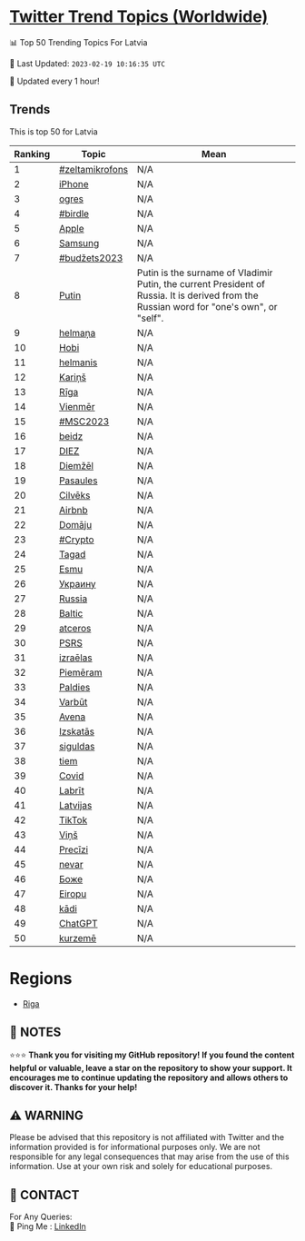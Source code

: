 [Twitter Trend Topics (Worldwide)](https://github.com/ErcinDedeoglu/Twitter-Trend-Topics)
==========


📊 Top 50 Trending Topics For Latvia

📆 Last Updated: `2023-02-19 10:16:35 UTC`

🔧 Updated every 1 hour!


## Trends

This is top 50 for Latvia

| Ranking | Topic | Mean |
| ------- | ------------ | ------------ |
| 1 | [#zeltamikrofons](http://twitter.com/search?q=%23zeltamikrofons) | N/A |
| 2 | [iPhone](http://twitter.com/search?q=iPhone) | N/A |
| 3 | [ogres](http://twitter.com/search?q=ogres) | N/A |
| 4 | [#birdle](http://twitter.com/search?q=%23birdle) | N/A |
| 5 | [Apple](http://twitter.com/search?q=Apple) | N/A |
| 6 | [Samsung](http://twitter.com/search?q=Samsung) | N/A |
| 7 | [#budžets2023](http://twitter.com/search?q=%23bud%c5%beets2023) | N/A |
| 8 | [Putin](http://twitter.com/search?q=Putin) | Putin is the surname of Vladimir Putin, the current President of Russia. It is derived from the Russian word for "one's own", or "self". |
| 9 | [helmaņa](http://twitter.com/search?q=helma%c5%86a) | N/A |
| 10 | [Hobi](http://twitter.com/search?q=Hobi) | N/A |
| 11 | [helmanis](http://twitter.com/search?q=helmanis) | N/A |
| 12 | [Kariņš](http://twitter.com/search?q=Kari%c5%86%c5%a1) | N/A |
| 13 | [Rīga](http://twitter.com/search?q=R%c4%abga) | N/A |
| 14 | [Vienmēr](http://twitter.com/search?q=Vienm%c4%93r) | N/A |
| 15 | [#MSC2023](http://twitter.com/search?q=%23MSC2023) | N/A |
| 16 | [beidz](http://twitter.com/search?q=beidz) | N/A |
| 17 | [DIEZ](http://twitter.com/search?q=DIEZ) | N/A |
| 18 | [Diemžēl](http://twitter.com/search?q=Diem%c5%be%c4%93l) | N/A |
| 19 | [Pasaules](http://twitter.com/search?q=Pasaules) | N/A |
| 20 | [Cilvēks](http://twitter.com/search?q=Cilv%c4%93ks) | N/A |
| 21 | [Airbnb](http://twitter.com/search?q=Airbnb) | N/A |
| 22 | [Domāju](http://twitter.com/search?q=Dom%c4%81ju) | N/A |
| 23 | [#Crypto](http://twitter.com/search?q=%23Crypto) | N/A |
| 24 | [Tagad](http://twitter.com/search?q=Tagad) | N/A |
| 25 | [Esmu](http://twitter.com/search?q=Esmu) | N/A |
| 26 | [Украину](http://twitter.com/search?q=%d0%a3%d0%ba%d1%80%d0%b0%d0%b8%d0%bd%d1%83) | N/A |
| 27 | [Russia](http://twitter.com/search?q=Russia) | N/A |
| 28 | [Baltic](http://twitter.com/search?q=Baltic) | N/A |
| 29 | [atceros](http://twitter.com/search?q=atceros) | N/A |
| 30 | [PSRS](http://twitter.com/search?q=PSRS) | N/A |
| 31 | [izraēlas](http://twitter.com/search?q=izra%c4%93las) | N/A |
| 32 | [Piemēram](http://twitter.com/search?q=Piem%c4%93ram) | N/A |
| 33 | [Paldies](http://twitter.com/search?q=Paldies) | N/A |
| 34 | [Varbūt](http://twitter.com/search?q=Varb%c5%abt) | N/A |
| 35 | [Avena](http://twitter.com/search?q=Avena) | N/A |
| 36 | [Izskatās](http://twitter.com/search?q=Izskat%c4%81s) | N/A |
| 37 | [siguldas](http://twitter.com/search?q=siguldas) | N/A |
| 38 | [tiem](http://twitter.com/search?q=tiem) | N/A |
| 39 | [Covid](http://twitter.com/search?q=Covid) | N/A |
| 40 | [Labrīt](http://twitter.com/search?q=Labr%c4%abt) | N/A |
| 41 | [Latvijas](http://twitter.com/search?q=Latvijas) | N/A |
| 42 | [TikTok](http://twitter.com/search?q=TikTok) | N/A |
| 43 | [Viņš](http://twitter.com/search?q=Vi%c5%86%c5%a1) | N/A |
| 44 | [Precīzi](http://twitter.com/search?q=Prec%c4%abzi) | N/A |
| 45 | [nevar](http://twitter.com/search?q=nevar) | N/A |
| 46 | [Боже](http://twitter.com/search?q=%d0%91%d0%be%d0%b6%d0%b5) | N/A |
| 47 | [Eiropu](http://twitter.com/search?q=Eiropu) | N/A |
| 48 | [kādi](http://twitter.com/search?q=k%c4%81di) | N/A |
| 49 | [ChatGPT](http://twitter.com/search?q=ChatGPT) | N/A |
| 50 | [kurzemē](http://twitter.com/search?q=kurzem%c4%93) | N/A |



# Regions

* [Riga](</Latvia/Riga.md>)



## 📝 NOTES

⭐⭐⭐ **Thank you for visiting my GitHub repository! If you found the content helpful or valuable, leave a star on the repository to show your support. It encourages me to continue updating the repository and allows others to discover it. Thanks for your help!**


## ⚠️ WARNING

Please be advised that this repository is not affiliated with Twitter and the information provided is for informational purposes only. We are not responsible for any legal consequences that may arise from the use of this information. Use at your own risk and solely for educational purposes.


## 📨 CONTACT

 For Any Queries:  
            🏓 Ping Me : [LinkedIn](https://www.linkedin.com/in/ercindedeoglu/)

